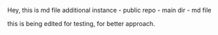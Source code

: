 Hey, this is md file
  additional instance - public repo - main dir - md file
  
  this is being edited for testing, for better approach.
